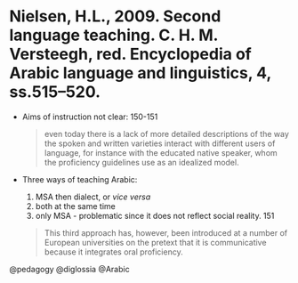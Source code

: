 # Nielsen, H.L., 2009. Second language teaching.  C. H. M. Versteegh, red. Encyclopedia of Arabic language and linguistics, 4, ss.515–520.

- Aims of instruction not clear: 150-151 

  > even today there is a lack of more detailed descriptions of the way the spoken and written varieties interact with different users of language, for instance with the educated native speaker, whom the proficiency guidelines use as an idealized model. 

- Three ways of teaching Arabic:
  1. MSA then dialect, or *vice versa*
  2. both at the same time
  3. only MSA - problematic since it does not reflect social reality. 151

   > This third approach has, however, been introduced at a number of European universities on the pretext that it is communicative because it integrates oral proficiency.

@pedagogy
@diglossia
@Arabic
